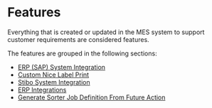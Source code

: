# Features

Everything that is created or updated in the MES system to support customer requirements are considered features.

The features are grouped in the following sections:
* [ERP (SAP) System Integration](/AMSOsram/techspec>features>CustomERPSystemIntegration)
* [Custom Nice Label Print](/AMSOsram/techspec>features>CustomNiceLabelPrint)
* [Stibo System Integration](/AMSOsram/techspec>features>CustomStiboSystemIntegration)
* [ERP Integrations](/AMSOsram/techspec>features>erpintegrations)
* [Generate Sorter Job Definition From Future Action](/AMSOsram/techspec>features>GenerateSorterJobDefinitionFromFutureAction)


